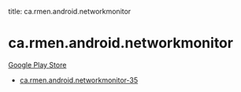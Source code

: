 title: ca.rmen.android.networkmonitor
# ca.rmen.android.networkmonitor


[Google Play Store](https://play.google.com/store/apps/details?id=ca.rmen.android.networkmonitor)


* [ca.rmen.android.networkmonitor-35](./ca.rmen.android.networkmonitor-35/)